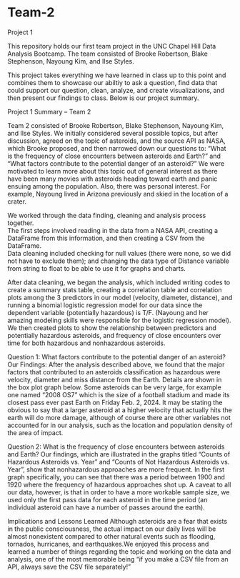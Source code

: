# Team-2
Project 1

This repository holds our first team project in the UNC Chapel Hill Data Analysis Bootcamp. The team consisted of Brooke Robertson, Blake Stephenson, Nayoung Kim, and Ilse Styles. 

This project takes everything we have learned in class up to this point and combines them to showcase our abiltiy to ask a question, find data that could support our question, clean, analyze, and create visualizations, and then present our findings to class. Below is our project summary.

Project 1 Summary – Team 2

Team 2 consisted of Brooke Robertson, Blake Stephenson, Nayoung Kim, and 
Ilse Styles.  We initially considered several possible topics, but after discussion, 
agreed on the topic of asteroids, and the source API as NASA, which Brooke 
proposed, and then narrowed down our questions to: “What is the frequency of 
close encounters between asteroids and Earth?” and “What factors contribute to 
the potential danger of an asteroid?”  We were motivated to learn more about 
this topic out of general interest as there have been many movies with asteroids 
heading toward earth and panic ensuing among the population.  Also, there was 
personal interest.  For example, Nayoung lived in Arizona previously and skied in
the location of a crater.

We worked through the data finding, cleaning and analysis process together.  
The first steps involved reading in the data from a NASA API, creating a 
DataFrame from this information, and then creating a CSV from the DataFrame.  
Data cleaning included checking for null values (there were none, so we did not 
have to exclude them); and changing the data type of Distance variable from 
string to float to be able to use it for graphs and charts.

After data cleaning, we began the analysis, which included writing codes to 
create a summary stats table, creating a correlation table and correlation plots 
among the 3 predictors in our model (velocity, diameter, distance), and running 
a binomial logistic regression model for our data since the dependent variable 
(potentially hazardous) is T/F.  (Nayoung and her amazing modeling skills were 
responsible for the logistic regression model).  We then created plots to show 
the relationship between predictors and potentially hazardous asteroids, and 
frequency of close encounters over time for both hazardous and nonhazardous 
asteroids.  

Question 1: What factors contribute to the potential danger of an asteroid?
Our Findings: 
After the analysis described above, we found that the major factors that 
contributed to an asteroids classification as hazardous were velocity, diameter 
and miss distance from the Earth.  Details are shown in the box plot graph 
below. Some asteroids can be very large, for example one named “2008 OS7” 
which is the size of a football stadium and made its closest pass ever past Earth 
on Friday Feb. 2, 2024.  It may be stating the obvious to say that a larger 
asteroid at a higher velocity that actually hits the earth will do more damage, 
although of course there are other variables not accounted for in our analysis, 
such as the location and population density of the area of impact.

Question 2: What is the frequency of close encounters between asteroids and Earth?
Our findings, which are illustrated in the graphs titled “Counts of Hazardous
Asteroids vs. Year” and “Counts of Not Hazardous Asteroids vs. Year”, show that 
nonhazardous approaches are more frequent.  In the first graph specifically, 
you can see that there was a period between 1900 and 1920 where the frequency 
of hazardous approaches shot up.  A caveat to all our data, however, is that in order 
to have a more workable sample size, we used only the first pass data for 
each asteroid in the time period (an individual asteroid can have a number of 
passes around the earth).

Implications and Lessons Learned
Although asteroids are a fear that exists in the public consciousness, the actual impact
on our daily lives will be almost nonexistent compared to other natural events
such as flooding, tornados, hurricanes, and earthquakes.We enjoyed this process and 
learned a number of things regarding the topic and working on the data and analysis, 
one of the most memorable being “if you make a CSV file from an API, always save the CSV file separately!”

